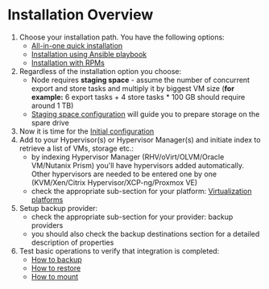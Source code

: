 # Installation Overview

1. Choose your installation path. You have the following options:
   * [All-in-one quick installation](quick-install-all-in-one.md)
   * [Installation using Ansible playbook](installation-using-ansible-playbook.md)
   * [Installation with RPMs](installation-with-rpms.md)
2. Regardless of the installation option you choose:
   * Node requires **staging space** - assume the number of concurrent export and store tasks and multiply it by biggest VM size \(**for example:** 6 export tasks + 4 store tasks \* 100 GB should require around 1 TB\)
   * [Staging space configuration](common-tasks/staging-space-configuration.md) will guide you to prepare storage on the spare drive
3. Now it is time for the [Initial configuration](initial-configuration.md)
4. Add to your Hypervisor\(s\) or Hypervisor Manager\(s\) and initiate index to retrieve a list of VMs, storage etc.:
   * by indexing Hypervisor Manager \(RHV/oVirt/OLVM/Oracle VM/Nutanix Prism\) you'll have hypervisors added automatically. Other hypervisors are needed to be entered one by one \(KVM/Xen/Citrix Hypervisor/XCP-ng/Proxmox VE\)
   * check the appropriate sub-section for your platform: [Virtualization platforms](protected-platforms/virtual-machines/)
5. Setup backup provider:
   * check the appropriate sub-section for your provider: backup providers
   * you should also check the backup destinations section for a detailed description of properties
6. Test basic operations to verify that integration is completed:
   * [How to backup](installation-overview.md)
   * [How to restore](installation-overview.md)
   * [How to mount](installation-overview.md)

